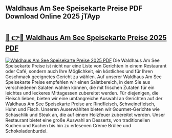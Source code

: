 ## Waldhaus Am See Speisekarte Preise PDF Download Online 2025 jTAyp

# <h2><a href="http://gc9gbz.nevu.top/?p=Waldhaus+Am+See+Speisekarte+Preise">🔗 👉🔴 Waldhaus Am See Speisekarte Preise 2025 PDF</a></h2>

[![Waldhaus Am See Speisekarte Preise 2025 PDF](https://i.imgur.com/dBaPXMq.png)](http://gc9gbz.nevu.top/?p=Waldhaus+Am+See+Speisekarte+Preise)
Die Waldhaus Am See Speisekarte Preise ist nicht nur eine Liste von Gerichten in einem Restaurant oder Café, sondern auch Ihre Möglichkeit, ein köstliches und für Ihren Geschmack geeignetes Gericht zu wählen. Auf unserer Waldhaus Am See Speisekarte Preise empfehlen wir einen Salatbereich, in dem Sie aus verschiedenen Salaten wählen können, die mit frischen Zutaten für ein leichtes und leckeres Mittagessen zubereitet werden. Für diejenigen, die Fleisch lieben, bieten wir eine umfangreiche Auswahl an Gerichten auf der Waldhaus Am See Speisekarte Preise an: Rindfleisch, Schweinefleisch, Huhn und Fisch. Unseren Auserwählten bieten wir Gourmet-Gerichte wie Schaschlik und Steak an, die auf einem Holzfeuer zubereitet werden. Unser Restaurant bietet eine große Auswahl an Desserts, von traditionellen Kuchen und Kuchen bis hin zu erlesenen Crème Brûlée und Schokoladenburdel.
